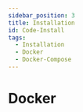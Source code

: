 ```yaml
---
sidebar_position: 3
title: Installation
id: Code-Install
tags:
  - Installation
  - Docker
  - Docker-Compose
---
```


# Docker
